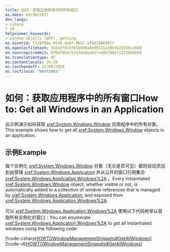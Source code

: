 ```yaml
---
title: 如何：获取应用程序中的所有窗口
ms.date: 03/30/2017
dev_langs:
- csharp
- vb
helpviewer_keywords:
- window objects [WPF], getting
ms.assetid: f120f06e-993b-4a97-9657-af0d1986981f
ms.openlocfilehash: 34316f0c6f81b960a8e00131a30b9a237b9ca938
ms.sourcegitcommit: 9f6df084c53a3da0ea657ed0d708a72213683084
ms.translationtype: MT
ms.contentlocale: zh-CN
ms.lasthandoff: 12/09/2020
ms.locfileid: "96973865"
---
```

# <a name="how-to-get-all-windows-in-an-application"></a><span data-ttu-id="d01de-102">如何：获取应用程序中的所有窗口</span><span class="sxs-lookup"><span data-stu-id="d01de-102">How to: Get all Windows in an Application</span></span>
<span data-ttu-id="d01de-103">此示例演示如何获取 <xref:System.Windows.Window> 应用程序中的所有对象。</span><span class="sxs-lookup"><span data-stu-id="d01de-103">This example shows how to get all <xref:System.Windows.Window> objects in an application.</span></span>  
  
## <a name="example"></a><span data-ttu-id="d01de-104">示例</span><span class="sxs-lookup"><span data-stu-id="d01de-104">Example</span></span>  
 <span data-ttu-id="d01de-105">每个实例化 <xref:System.Windows.Window> 对象（无论是否可见）都将自动添加到由管理 <xref:System.Windows.Application> 并从公开的窗口引用集合 <xref:System.Windows.Application.Windows%2A> 。</span><span class="sxs-lookup"><span data-stu-id="d01de-105">Every instantiated <xref:System.Windows.Window> object, whether visible or not, is automatically added to a collection of window references that is managed by <xref:System.Windows.Application>, and exposed from <xref:System.Windows.Application.Windows%2A>.</span></span>  
  
 <span data-ttu-id="d01de-106">可以 <xref:System.Windows.Application.Windows%2A> 使用以下代码枚举以获取所有实例化的窗口：</span><span class="sxs-lookup"><span data-stu-id="d01de-106">You can enumerate <xref:System.Windows.Application.Windows%2A> to get all instantiated windows using the following code:</span></span>  
  
 [!code-csharp[HOWTOWindowManagementSnippets#GetAllWindows](~/samples/snippets/csharp/VS_Snippets_Wpf/HOWTOWindowManagementSnippets/CSharp/CustomWindow.xaml.cs#getallwindows)]
 [!code-vb[HOWTOWindowManagementSnippets#GetAllWindows](~/samples/snippets/visualbasic/VS_Snippets_Wpf/HOWTOWindowManagementSnippets/visualbasic/customwindow.xaml.vb#getallwindows)]
